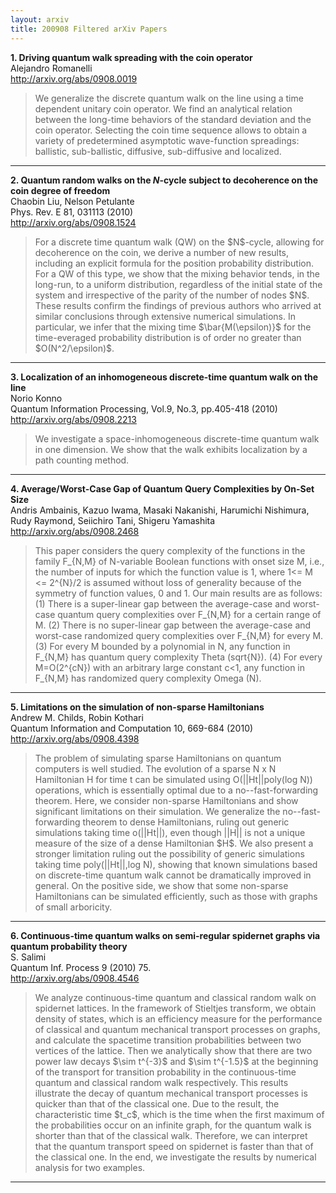 ```yaml
---
layout: arxiv
title: 200908 Filtered arXiv Papers
---
```


**1.    Driving quantum walk spreading with the coin operator**  
Alejandro Romanelli  
http://arxiv.org/abs/0908.0019  
<blockquote>
<p>
We generalize the discrete quantum walk on the line using a time dependent unitary coin operator. We find an analytical relation between the long-time behaviors of the standard deviation and the coin operator. Selecting the coin time sequence allows to obtain a variety of predetermined asymptotic wave-function spreadings: ballistic, sub-ballistic, diffusive, sub-diffusive and localized.
</p>
</blockquote>

------

**2.    Quantum random walks on the $N$-cycle subject to decoherence on the coin degree of freedom**  
Chaobin Liu, Nelson Petulante  
Phys. Rev. E 81, 031113 (2010)  
http://arxiv.org/abs/0908.1524  
<blockquote>
<p>
For a discrete time quantum walk (QW) on the $N$-cycle, allowing for decoherence on the coin, we derive a number of new results, including an explicit formula for the position probability distribution. For a QW of this type, we show that the mixing behavior tends, in the long-run, to a uniform distribution, regardless of the initial state of the system and irrespective of the parity of the number of nodes $N$. These results confirm the findings of previous authors who arrived at similar conclusions through extensive numerical simulations. In particular, we infer that the mixing time $\bar{M(\epsilon)}$ for the time-everaged probability distribution is of order no greater than $O(N^2/\epsilon)$.
</p>
</blockquote>

------

**3.    Localization of an inhomogeneous discrete-time quantum walk on the line**  
Norio Konno  
Quantum Information Processing, Vol.9, No.3, pp.405-418 (2010)  
http://arxiv.org/abs/0908.2213  
<blockquote>
<p>
We investigate a space-inhomogeneous discrete-time quantum walk in one dimension. We show that the walk exhibits localization by a path counting method.
</p>
</blockquote>

------

**4.    Average/Worst-Case Gap of Quantum Query Complexities by On-Set Size**  
Andris Ambainis, Kazuo Iwama, Masaki Nakanishi, Harumichi Nishimura, Rudy Raymond, Seiichiro Tani, Shigeru Yamashita  
http://arxiv.org/abs/0908.2468  
<blockquote>
<p>
This paper considers the query complexity of the functions in the family F_{N,M} of N-variable Boolean functions with onset size M, i.e., the number of inputs for which the function value is 1, where 1<= M <= 2^{N}/2 is assumed without loss of generality because of the symmetry of function values, 0 and 1. Our main results are as follows: (1) There is a super-linear gap between the average-case and worst-case quantum query complexities over F_{N,M} for a certain range of M. (2) There is no super-linear gap between the average-case and worst-case randomized query complexities over F_{N,M} for every M. (3) For every M bounded by a polynomial in N, any function in F_{N,M} has quantum query complexity Theta (sqrt{N}). (4) For every M=O(2^{cN}) with an arbitrary large constant c<1, any function in F_{N,M} has randomized query complexity Omega (N).
</p>
</blockquote>

------

**5.    Limitations on the simulation of non-sparse Hamiltonians**  
Andrew M. Childs, Robin Kothari  
Quantum Information and Computation 10, 669-684 (2010)  
http://arxiv.org/abs/0908.4398  
<blockquote>
<p>
The problem of simulating sparse Hamiltonians on quantum computers is well studied. The evolution of a sparse N x N Hamiltonian H for time t can be simulated using O(||Ht||poly(log N)) operations, which is essentially optimal due to a no--fast-forwarding theorem. Here, we consider non-sparse Hamiltonians and show significant limitations on their simulation. We generalize the no--fast-forwarding theorem to dense Hamiltonians, ruling out generic simulations taking time o(||Ht||), even though ||H|| is not a unique measure of the size of a dense Hamiltonian $H$. We also present a stronger limitation ruling out the possibility of generic simulations taking time poly(||Ht||,log N), showing that known simulations based on discrete-time quantum walk cannot be dramatically improved in general. On the positive side, we show that some non-sparse Hamiltonians can be simulated efficiently, such as those with graphs of small arboricity.
</p>
</blockquote>

------

**6.    Continuous-time quantum walks on semi-regular spidernet graphs via quantum probability theory**  
S. Salimi  
Quantum Inf. Process 9 (2010) 75.  
http://arxiv.org/abs/0908.4546  
<blockquote>
<p>
We analyze continuous-time quantum and classical random walk on spidernet lattices. In the framework of Stieltjes transform, we obtain density of states, which is an efficiency measure for the performance of classical and quantum mechanical transport processes on graphs, and calculate the spacetime transition probabilities between two vertices of the lattice. Then we analytically show that there are two power law decays $\sim t^{-3}$ and $\sim t^{-1.5}$ at the beginning of the transport for transition probability in the continuous-time quantum and classical random walk respectively. This results illustrate the decay of quantum mechanical transport processes is quicker than that of the classical one. Due to the result, the characteristic time $t_c$, which is the time when the first maximum of the probabilities occur on an infinite graph, for the quantum walk is shorter than that of the classical walk. Therefore, we can interpret that the quantum transport speed on spidernet is faster than that of the classical one. In the end, we investigate the results by numerical analysis for two examples.
</p>
</blockquote>

------

